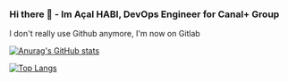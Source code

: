 ### Hi there 👋 - Im Açal HABI, DevOps Engineer for Canal+ Group

I don't really use Github anymore, I'm now on Gitlab

[![Anurag's GitHub stats](https://github-readme-stats.vercel.app/api?username=habi-a&count_private=true&show_icons=true&include_all_commits=true&hide=contribs,issues)](https://github.com/anuraghazra/github-readme-stats) 

[![Top Langs](https://github-readme-stats.vercel.app/api/top-langs/?username=habi-a&hide=jupyter+notebook)](https://github.com/anuraghazra/github-readme-stats)
